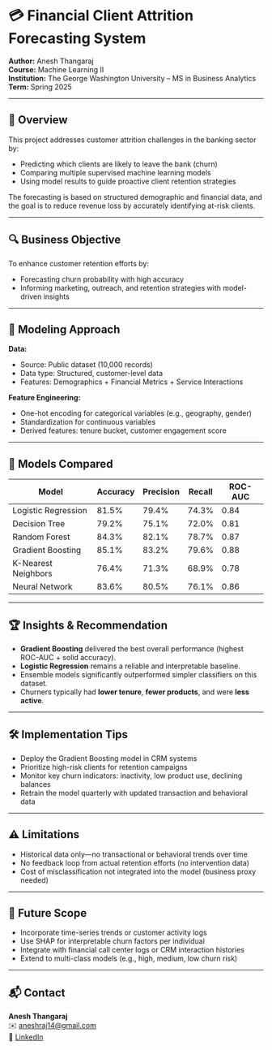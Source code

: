 # 💳 Financial Client Attrition Forecasting System  
**Author:** Anesh Thangaraj  
**Course:** Machine Learning II  
**Institution:** The George Washington University – MS in Business Analytics  
**Term:** Spring 2025  

---

## 📘 Overview  
This project addresses customer attrition challenges in the banking sector by:

- Predicting which clients are likely to leave the bank (churn)
- Comparing multiple supervised machine learning models
- Using model results to guide proactive client retention strategies

The forecasting is based on structured demographic and financial data, and the goal is to reduce revenue loss by accurately identifying at-risk clients.

---

## 🔍 Business Objective  
To enhance customer retention efforts by:

- Forecasting churn probability with high accuracy  
- Informing marketing, outreach, and retention strategies with model-driven insights  

---

## 🧠 Modeling Approach  

**Data:**  
- Source: Public dataset (10,000 records)  
- Data type: Structured, customer-level data  
- Features: Demographics + Financial Metrics + Service Interactions  

**Feature Engineering:**  
- One-hot encoding for categorical variables (e.g., geography, gender)  
- Standardization for continuous variables  
- Derived features: tenure bucket, customer engagement score  

---

## 🤖 Models Compared  

| Model               | Accuracy | Precision | Recall | ROC-AUC |
|--------------------|----------|-----------|--------|---------|
| Logistic Regression| 81.5%    | 79.4%     | 74.3%  | 0.84    |
| Decision Tree      | 79.2%    | 75.1%     | 72.0%  | 0.81    |
| Random Forest      | 84.3%    | 82.1%     | 78.7%  | 0.87    |
| Gradient Boosting  | 85.1%    | 83.2%     | 79.6%  | 0.88    |
| K-Nearest Neighbors| 76.4%    | 71.3%     | 68.9%  | 0.78    |
| Neural Network     | 83.6%    | 80.5%     | 76.1%  | 0.86    |

---

## 🏆 Insights & Recommendation  

- **Gradient Boosting** delivered the best overall performance (highest ROC-AUC + solid accuracy).  
- **Logistic Regression** remains a reliable and interpretable baseline.  
- Ensemble models significantly outperformed simpler classifiers on this dataset.  
- Churners typically had **lower tenure**, **fewer products**, and were **less active**.  

---

## 🛠 Implementation Tips  

- Deploy the Gradient Boosting model in CRM systems  
- Prioritize high-risk clients for retention campaigns  
- Monitor key churn indicators: inactivity, low product use, declining balances  
- Retrain the model quarterly with updated transaction and behavioral data  

---

## ⚠️ Limitations  

- Historical data only—no transactional or behavioral trends over time  
- No feedback loop from actual retention efforts (no intervention data)  
- Cost of misclassification not integrated into the model (business proxy needed)  

---

## 🚀 Future Scope  

- Incorporate time-series trends or customer activity logs  
- Use SHAP for interpretable churn factors per individual  
- Integrate with financial call center logs or CRM interaction histories  
- Extend to multi-class models (e.g., high, medium, low churn risk)  

---

## 📬 Contact  

**Anesh Thangaraj**  
✉️ aneshraj14@gmail.com  
🔗 [LinkedIn](https://www.linkedin.com/in/yourprofile)
